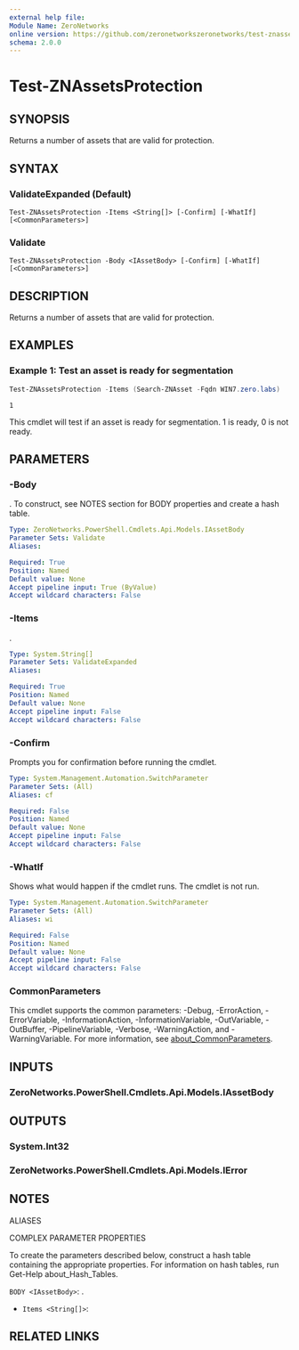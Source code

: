 ```yaml
---
external help file:
Module Name: ZeroNetworks
online version: https://github.com/zeronetworkszeronetworks/test-znassetsprotection
schema: 2.0.0
---
```


# Test-ZNAssetsProtection

## SYNOPSIS
Returns a number of assets that are valid for protection.

## SYNTAX

### ValidateExpanded (Default)
```
Test-ZNAssetsProtection -Items <String[]> [-Confirm] [-WhatIf] [<CommonParameters>]
```

### Validate
```
Test-ZNAssetsProtection -Body <IAssetBody> [-Confirm] [-WhatIf] [<CommonParameters>]
```

## DESCRIPTION
Returns a number of assets that are valid for protection.

## EXAMPLES

### Example 1: Test an asset is ready for segmentation
```powershell
Test-ZNAssetsProtection -Items (Search-ZNAsset -Fqdn WIN7.zero.labs)
```

```output
1
```

This cmdlet will test if an asset is ready for segmentation.
1 is ready, 0 is not ready.

## PARAMETERS

### -Body
.
To construct, see NOTES section for BODY properties and create a hash table.

```yaml
Type: ZeroNetworks.PowerShell.Cmdlets.Api.Models.IAssetBody
Parameter Sets: Validate
Aliases:

Required: True
Position: Named
Default value: None
Accept pipeline input: True (ByValue)
Accept wildcard characters: False
```

### -Items
.

```yaml
Type: System.String[]
Parameter Sets: ValidateExpanded
Aliases:

Required: True
Position: Named
Default value: None
Accept pipeline input: False
Accept wildcard characters: False
```

### -Confirm
Prompts you for confirmation before running the cmdlet.

```yaml
Type: System.Management.Automation.SwitchParameter
Parameter Sets: (All)
Aliases: cf

Required: False
Position: Named
Default value: None
Accept pipeline input: False
Accept wildcard characters: False
```

### -WhatIf
Shows what would happen if the cmdlet runs.
The cmdlet is not run.

```yaml
Type: System.Management.Automation.SwitchParameter
Parameter Sets: (All)
Aliases: wi

Required: False
Position: Named
Default value: None
Accept pipeline input: False
Accept wildcard characters: False
```

### CommonParameters
This cmdlet supports the common parameters: -Debug, -ErrorAction, -ErrorVariable, -InformationAction, -InformationVariable, -OutVariable, -OutBuffer, -PipelineVariable, -Verbose, -WarningAction, and -WarningVariable. For more information, see [about_CommonParameters](http://go.microsoft.com/fwlink/?LinkID=113216).

## INPUTS

### ZeroNetworks.PowerShell.Cmdlets.Api.Models.IAssetBody

## OUTPUTS

### System.Int32

### ZeroNetworks.PowerShell.Cmdlets.Api.Models.IError

## NOTES

ALIASES

COMPLEX PARAMETER PROPERTIES

To create the parameters described below, construct a hash table containing the appropriate properties. For information on hash tables, run Get-Help about_Hash_Tables.


`BODY <IAssetBody>`: .
  - `Items <String[]>`: 

## RELATED LINKS

